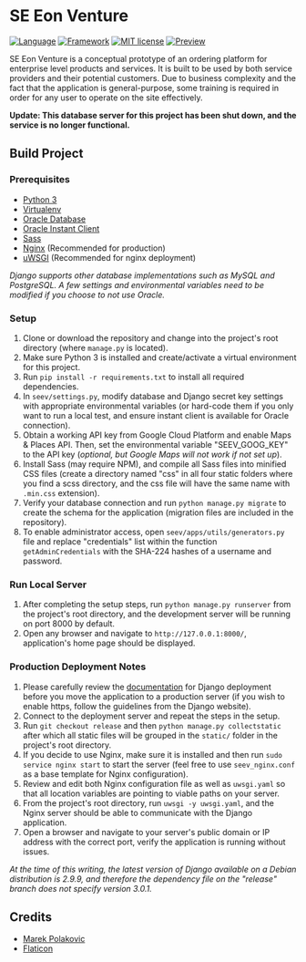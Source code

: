 # SE Eon Venture
[![Language](https://img.shields.io/badge/Python-v3.7.3-2b5b84)](https://www.python.org/)
[![Framework](https://img.shields.io/badge/Django-v3.01-20AA76)](https://www.djangoproject.com/)
[![MIT license](https://img.shields.io/badge/License-MIT-blue.svg)](https://opensource.org/licenses/MIT)
[![Preview](https://img.shields.io/badge/Preview-Available-brightgreen)](http://35.226.171.164:8081/)

SE Eon Venture is a conceptual prototype of an ordering platform for enterprise level products and services. It is built to be used by both service providers and their potential customers. Due to business complexity and the fact that the application is general-purpose, some training is required in order for any user to operate on the site effectively.

**Update: This database server for this project has been shut down, and the service is no longer functional.**

## Build Project
### Prerequisites
* [Python 3](https://www.python.org/)
* [Virtualenv](https://virtualenv.pypa.io/en/latest/)
* [Oracle Database](https://www.oracle.com/database/12c-database/)
* [Oracle Instant Client](https://www.oracle.com/database/technologies/instant-client.html)
* [Sass](https://sass-lang.com/)
* [Nginx](https://www.nginx.com/) (Recommended for production)
* [uWSGI](https://uwsgi-docs.readthedocs.io/en/latest/) (Recommended for nginx deployment)

*Django supports other database implementations such as MySQL and PostgreSQL. A few settings and environmental variables need to be modified if you choose to not use Oracle.*

### Setup
1. Clone or download the repository and change into the project's root directory (where `manage.py` is located).
2. Make sure Python 3 is installed and create/activate a virtual environment for this project.
3. Run `pip install -r requirements.txt` to install all required dependencies.
4. In `seev/settings.py`, modify database and Django secret key settings with appropriate environmental variables (or hard-code them if you only want to run a local test, and ensure instant client is available for Oracle connection).
5. Obtain a working API key from Google Cloud Platform and enable Maps & Places API. Then, set the environmental variable "SEEV_GOOG_KEY" to the API key (*optional, but Google Maps will not work if not set up*).
6. Install Sass (may require NPM), and compile all Sass files into minified CSS files (create a directory named "css" in all four static folders where you find a scss directory, and the css file will have the same name with `.min.css` extension).
7. Verify your database connection and run `python manage.py migrate` to create the schema for the application (migration files are included in the repository).
8. To enable administrator access, open `seev/apps/utils/generators.py` file and replace "credentials" list within the function `getAdminCredentials` with the SHA-224 hashes of a username and password.

### Run Local Server
1. After completing the setup steps, run `python manage.py runserver` from the project's root directory, and the development server will be running on port 8000 by default.
2. Open any browser and navigate to `http://127.0.0.1:8000/`, application's home page should be displayed.

### Production Deployment Notes
1. Please carefully review the [documentation](https://docs.djangoproject.com/en/3.0/howto/deployment/) for Django deployment before you move the application to a production server (if you wish to enable https, follow the guidelines from the Django website).
2. Connect to the deployment server and repeat the steps in the setup.
3. Run `git checkout release` and then `python manage.py collectstatic` after which all static files will be grouped in the `static/` folder in the project's root directory.
4. If you decide to use Nginx, make sure it is installed and then run `sudo service nginx start` to start the server (feel free to use `seev_nginx.conf` as a base template for Nginx configuration).
5. Review and edit both Nginx configuration file as well as `uwsgi.yaml` so that all location variables are pointing to viable paths on your server.
6. From the project's root directory, run `uwsgi -y uwsgi.yaml`, and the Nginx server should be able to communicate with the Django application.
7. Open a browser and navigate to your server's public domain or IP address with the correct port, verify the application is running without issues.

*At the time of this writing, the latest version of Django available on a Debian distribution is 2.9.9, and therefore the dependency file on the "release" branch does not specify version 3.0.1.*

## Credits
* [Marek Polakovic](https://thenounproject.com/marekpolakovic/)
* [Flaticon](https://www.flaticon.com/home)